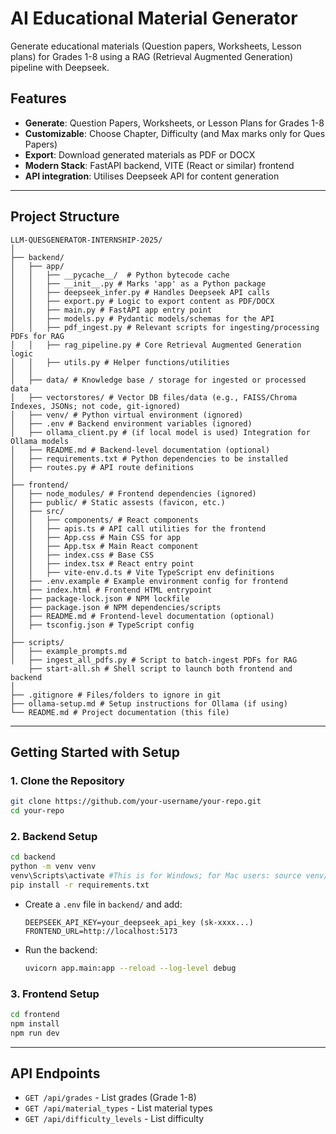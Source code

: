 # AI Educational Material Generator

Generate educational materials (Question papers, Worksheets, Lesson plans) for Grades 1-8 using a RAG (Retrieval Augmented Generation) pipeline with Deepseek.

## Features

- **Generate**: Question Papers, Worksheets, or Lesson Plans for Grades 1-8
- **Customizable**: Choose Chapter, Difficulty (and Max marks only for Ques Papers)
- **Export**: Download generated materials as PDF or DOCX
- **Modern Stack**: FastAPI backend, VITE (React or similar) frontend
- **API integration**: Utilises Deepseek API for content generation

---

## Project Structure

```
LLM-QUESGENERATOR-INTERNSHIP-2025/
│
├── backend/
│   ├── app/
│   │   ├── __pycache__/  # Python bytecode cache 
│   │   ├── __init__.py # Marks 'app' as a Python package
│   │   ├── deepseek_infer.py # Handles Deepseek API calls
│   │   ├── export.py # Logic to export content as PDF/DOCX
│   │   ├── main.py # FastAPI app entry point 
│   │   ├── models.py # Pydantic models/schemas for the API
│   │   ├── pdf_ingest.py # Relevant scripts for ingesting/processing PDFs for RAG
│   │   ├── rag_pipeline.py # Core Retrieval Augmented Generation logic
│   │   ├── utils.py # Helper functions/utilities
│   │
│   ├── data/ # Knowledge base / storage for ingested or processed data
│   ├── vectorstores/ # Vector DB files/data (e.g., FAISS/Chroma Indexes, JSONs; not code, git-ignored)
│   ├── venv/ # Python virtual environment (ignored)
│   ├── .env # Backend environment variables (ignored)
│   ├── ollama_client.py # (if local model is used) Integration for Ollama models
│   ├── README.md # Backend-level documentation (optional)
│   ├── requirements.txt # Python dependencies to be installed
│   ├── routes.py # API route definitions
│
├── frontend/
│   ├── node_modules/ # Frontend dependencies (ignored)
│   ├── public/ # Static assests (favicon, etc.)
│   ├── src/
│   │   ├── components/ # React components
│   │   ├── apis.ts # API call utilities for the frontend
│   │   ├── App.css # Main CSS for app
│   │   ├── App.tsx # Main React component
│   │   ├── index.css # Base CSS
│   │   ├── index.tsx # React entry point
│   │   ├── vite-env.d.ts # Vite TypeScript env definitions
│   ├── .env.example # Example environment config for frontend
│   ├── index.html # Frontend HTML entrypoint
│   ├── package-lock.json # NPM lockfile
│   ├── package.json # NPM dependencies/scripts
│   ├── README.md # Frontend-level documentation (optional)
│   ├── tsconfig.json # TypeScript config
│
├── scripts/
│   ├── example_prompts.md
│   ├── ingest_all_pdfs.py # Script to batch-ingest PDFs for RAG
    ├── start-all.sh # Shell script to launch both frontend and backend
│
├── .gitignore # Files/folders to ignore in git
├── ollama-setup.md # Setup instructions for Ollama (if using)
└── README.md # Project documentation (this file)
```

---

## Getting Started with Setup

### 1. Clone the Repository

```bash
git clone https://github.com/your-username/your-repo.git
cd your-repo
```

### 2. Backend Setup

```bash
cd backend
python -m venv venv
venv\Scripts\activate #This is for Windows; for Mac users: source venv/bin/activate
pip install -r requirements.txt
```

- Create a `.env` file in `backend/` and add:
  ```
  DEEPSEEK_API_KEY=your_deepseek_api_key (sk-xxxx...)
  FRONTEND_URL=http://localhost:5173
  ```
- Run the backend:
  ```bash
  uvicorn app.main:app --reload --log-level debug
  ```

### 3. Frontend Setup

```bash
cd frontend
npm install
npm run dev
```

---

## API Endpoints

- `GET /api/grades` - List grades (Grade 1-8)
- `GET /api/material_types` - List material types
- `GET /api/difficulty_levels` - List difficulty